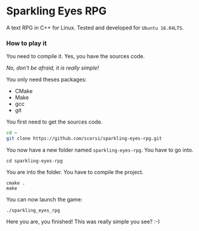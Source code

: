 # Sparkling Eyes RPG
A text RPG in C++ for Linux. Tested and developed for `Ubuntu 16.04LTS`.

### How to play it

You need to compile it. Yes, you have the sources code.

_No, don't be afraid, it is really simple!_

You only need theses packages:
* CMake
* Make
* gcc
* git

You first need to get the sources code.
```sh
cd ~
git clone https://github.com/scorsi/sparkling-eyes-rpg.git
```

You now have a new folder named `sparkling-eyes-rpg`. You have to go into.
```
cd sparkling-eyes-rpg
```

You are into the folder. You have to compile the project.
```
cmake .
make
```

You can now launch the game:
```
./sparkling_eyes_rpg
```

Here you are, you finished! This was really simple you see? :-)
